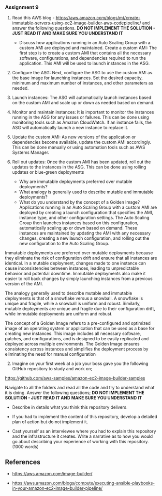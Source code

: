 ### Assignment 9

1. Read this AWS blog - https://aws.amazon.com/blogs/mt/create-immutable-servers-using-ec2-image-builder-aws-codepipeline/ and answer the following questions. <b>DO NOT IMPLEMENT THE SOLUTION - JUST READ IT AND MAKE SURE YOU UNDERSTAND IT</b>

   * Discuss how applications running in an Auto Scaling Group with a custom AMI are deployed and maintained. 
 Create a custom AMI: The first step is to create a custom AMI that contains all the necessary software, configurations, and dependencies required to run the application. This AMI will be used to launch instances in the ASG.

2. Configure the ASG: Next, configure the ASG to use the custom AMI as the base image for launching instances. Set the desired capacity, minimum and maximum number of instances, and other parameters as needed.

3. Launch instances: The ASG will automatically launch instances based on the custom AMI and scale up or down as needed based on demand.

4. Monitor and maintain instances: It is important to monitor the instances running in the ASG for any issues or failures. This can be done using monitoring tools such as Amazon CloudWatch. If an instance fails, the ASG will automatically launch a new instance to replace it.

5. Update the custom AMI: As new versions of the application or dependencies become available, update the custom AMI accordingly. This can be done manually or using automation tools such as AWS Systems Manager.

6. Roll out updates: Once the custom AMI has been updated, roll out the updates to the instances in the ASG. This can be done using rolling updates or blue-green deployments
   * Why are immutable deployments preferred over mutable deployments?
   * What analogy is generally used to describe mutable and immutable deployments?
   * What do you understand by the concept of a Golden Image?
Applications running in an Auto Scaling Group with a custom AMI are deployed by creating a launch configuration that specifies the AMI, instance type, and other configuration settings. The Auto Scaling Group then launches instances based on this configuration, automatically scaling up or down based on demand. These instances are maintained by updating the AMI with any necessary changes, creating a new launch configuration, and rolling out the new configuration to the Auto Scaling Group.

Immutable deployments are preferred over mutable deployments because they eliminate the risk of configuration drift and ensure that all instances are identical. In a mutable deployment, changes made to one instance can cause inconsistencies between instances, leading to unpredictable behavior and potential downtime. Immutable deployments also make it easier to roll back changes by simply launching instances from a previous version of the AMI.

The analogy generally used to describe mutable and immutable deployments is that of a snowflake versus a snowball. A snowflake is unique and fragile, while a snowball is uniform and robust. Similarly, mutable deployments are unique and fragile due to their configuration drift, while immutable deployments are uniform and robust.

The concept of a Golden Image refers to a pre-configured and optimized image of an operating system or application that can be used as a base for creating new instances. This image includes all necessary software, patches, and configurations, and is designed to be easily replicated and deployed across multiple environments. The Golden Image ensures consistency across instances and simplifies the deployment process by eliminating the need for manual configuration

2. Imagine on your first week at a job your boss gave you the following GitHub repository to study and work on;

https://github.com/aws-samples/amazon-ec2-image-builder-samples

Navigate to all the folders and read all the code and try to understand what it is doing. Answer the following questions;
<b>DO NOT IMPLEMENT THE SOLUTION - JUST READ IT AND MAKE SURE YOU UNDERSTAND IT</b>

* Describe in details what you think this repository delivers.

* If you had to implement the content of this repository, develop a detailed plan of action but do not implement it.

* Cast yourself as an interviewee where you had to explain this repository and the infrastructure it creates. 
Write a narrative as to how you would go about describing your experience of working with this repository. (1000 words)


## References

* https://aws.amazon.com/image-builder/

* https://aws.amazon.com/blogs/compute/executing-ansible-playbooks-in-your-amazon-ec2-image-builder-pipeline/


